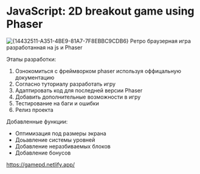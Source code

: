 # JavaScript: 2D breakout game using Phaser
![{14432511-A351-4BE9-81A7-7F8EBBC9CDB6}](https://github.com/user-attachments/assets/50556083-789c-461b-a534-6e2283ce23d1)
Ретро браузерная игра разработанная на js и Phaser 

Этапы разработки:
1. Ознокомиться с фреймворком phaser используя оффицальную документацию
2. Согласно туториалу разработать игру
3. Адаптировать код для последней версии Phaser
4. Добавить дополнительные возможности в игру
5. Тестирование на баги и ошибки
6. Релиз проекта

Добавленные функции:
- Оптимизация под размеры экрана
- Доьавление системы уровней
- Добавление неразбиваемых блоков
- Добавление бонусов



https://gamepd.netlify.app/
